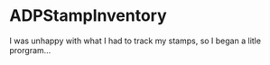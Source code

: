 ADPStampInventory
=================

I was unhappy with what I had to track my stamps, so I began a litle prorgram...

